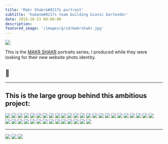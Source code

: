 ```yaml
---
title: 'Makr Shakr&#8217s portrait'
subtitle: 'human&#8217s team building bionic bartender'
date: 2019-10-23 00:00:00
description:
featured_image: '/images/grid/makrshakr.jpg'
---
```


![](/images/makrshakr/pic4.jpg)

This is the [MAKR SHAKR](https://www.makrshakr.com) portraits series, I produced while they were looking for their new website photo identity.
## 🍹

---

## This is the large group behind this ambitious project:

<div class="gallery" data-columns="6">
		<img src="/images/makrshakr/gif/1drink.gif">
		<img src="/images/makrshakr/gif/2drink.gif">
		<img src="/images/makrshakr/gif/3drink.gif">
  	<img src="/images/makrshakr/gif/6drink.gif">
    <img src="/images/makrshakr/gif/4drink.gif">
		<img src="/images/makrshakr/gif/5drink.gif">
  	<img src="/images/makrshakr/gif/9drink.gif">
    <img src="/images/makrshakr/gif/7drink.gif">
		<img src="/images/makrshakr/gif/8drink.gif">
		<img src="/images/makrshakr/gif/10drink.gif">
		<img src="/images/makrshakr/gif/11drink.gif">
		<img src="/images/makrshakr/gif/12drink.gif">
		<img src="/images/makrshakr/gif/13drink.gif">
		<img src="/images/makrshakr/gif/14drink.gif">
		<img src="/images/makrshakr/gif/16drink.gif">
		<img src="/images/makrshakr/gif/17drink.gif">
		<img src="/images/makrshakr/gif/15drink.gif">
		<img src="/images/makrshakr/gif/18drink.gif">
		<img src="/images/makrshakr/gif/19drink.gif">
		<img src="/images/makrshakr/gif/20drink.gif">
		<img src="/images/makrshakr/gif/21drink.gif">
		<img src="/images/makrshakr/gif/22drink.gif">
		<img src="/images/makrshakr/gif/23drink.gif">
		<img src="/images/makrshakr/gif/24drink.gif">
</div>

<div class="gallery" data-columns="6">
		<img src="/images/makrshakr/gif/25drink.gif">
		<img src="/images/makrshakr/gif/26drink.gif">
		<img src="/images/makrshakr/gif/27drink.gif">
		<img src="/images/makrshakr/gif/28drink.gif">
		<img src="/images/makrshakr/gif/29drink.gif">
		<img src="/images/makrshakr/gif/30drink.gif">
		<img src="/images/makrshakr/gif/31drink.gif">
		<img src="/images/makrshakr/gif/32drink.gif">
		<img src="/images/makrshakr/gif/33drink.gif">
		<img src="/images/makrshakr/gif/34drink.gif">
		<img src="/images/makrshakr/gif/35drink.gif">
		<img src="/images/makrshakr/gif/36drink.gif">
		<img src="/images/makrshakr/gif/37drink.gif">
		<img src="/images/makrshakr/gif/38drink.gif">
</div>

---

<div class="gallery" data-columns="1">
		<img src="/images/makrshakr/pic1.jpg">
		<img src="/images/makrshakr/pic3.jpg">
		<img src="/images/makrshakr/pic2.jpg">
</div>
